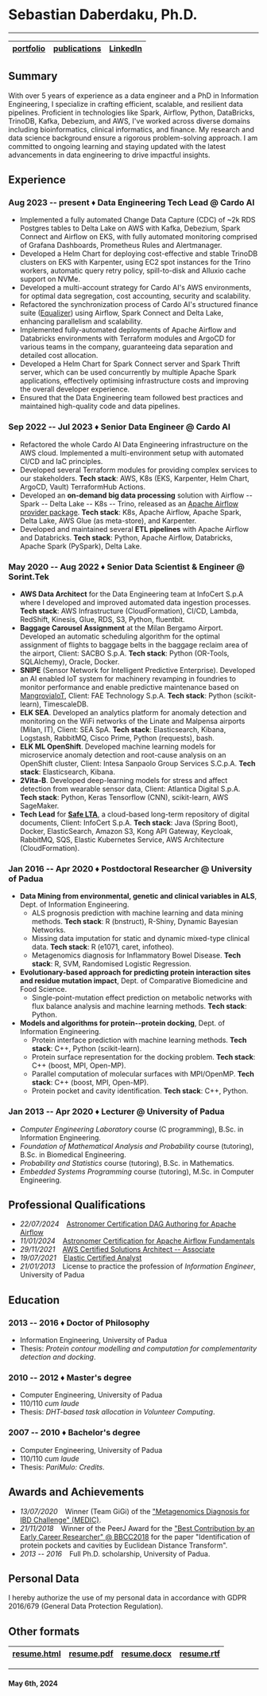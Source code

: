 Sebastian Daberdaku, Ph.D.
==========================

---

|[portfolio](https://github.com/sebastiandaberdaku) | [publications](https://scholar.google.com/citations?user=XpyjCaUAAAAJ) | [LinkedIn](https://www.linkedin.com/in/sebastian-daberdaku/) |
| :-: | :-: | :-: | 

Summary
-------
With over 5 years of experience as a data engineer and a PhD in Information Engineering, I specialize in crafting efficient, scalable, and resilient data pipelines. Proficient in technologies like Spark, Airflow, Python, DataBricks, TrinoDB, Kafka, Debezium, and AWS, I've worked across diverse domains including bioinformatics, clinical informatics, and finance. My research and data science background ensure a rigorous problem-solving approach. I am committed to ongoing learning and staying updated with the latest advancements in data engineering to drive impactful insights.

Experience
----------
### <span>Aug 2023 -- present</span> &diams; <span>Data Engineering Tech Lead @ Cardo AI</span>
- Implemented a fully automated Change Data Capture (CDC) of ~2k RDS Postgres tables to Delta Lake on AWS with Kafka, Debezium, Spark Connect and Airflow on EKS, with fully automated monitoring comprised of Grafana Dashboards, Prometheus Rules and Alertmanager.
- Developed a Helm Chart for deploying cost-effective and stable TrinoDB clusters on EKS with Karpenter, using EC2 spot instances for the Trino workers, automatic query retry policy, spill-to-disk and Alluxio cache support on NVMe.
- Developed a multi-account strategy for Cardo AI's AWS environments, for optimal data segregation, cost accounting, security and scalability.
- Refactored the synchronization process of Cardo AI's structured finance suite ([Equalizer](https://cardoai.com/structured-finance-suite/)) using Airflow, Spark Connect and Delta Lake, enhancing parallelism and scalability.
- Implemented fully-automated deployments of Apache Airflow and Databricks environments with Terraform modules and ArgoCD for various teams in the company, guaranteeing data separation and detailed cost allocation. 
- Developed a Helm Chart for Spark Connect server and Spark Thrift server, which can be used concurrently by multiple Apache Spark applications, effectively optimising infrastructure costs and improving the overall developer experience.
- Ensured that the Data Engineering team followed best practices and maintained high-quality code and data pipelines.

### <span>Sep 2022 -- Jul 2023</span> &diams;	 <span>Senior Data Engineer @ Cardo AI</span>
- Refactored the whole Cardo AI Data Engineering infrastructure on the AWS cloud. Implemented a multi-environment setup with automated CI/CD and IaC principles. 
- Developed several Terraform modules for providing complex services to our stakeholders. **Tech stack**: AWS, K8s (EKS, Karpenter, Helm Chart, ArgoCD, Vault) TerraformHub Actions.
- Developed an **on-demand big data processing** solution with Airflow -- Spark -- Delta Lake -- K8s -- Trino, released as an [Apache Airflow provider package](https://github.com/sebastiandaberdaku/apache-airflow-providers-pysparkonk8s). **Tech stack**: K8s, Apache Airflow, Apache Spark, Delta Lake, AWS Glue (as meta-store), and Karpenter.
- Developed and maintained several **ETL pipelines** with Apache Airflow and Databricks. **Tech stack**: Python, Apache Airflow, Databricks, Apache Spark (PySpark), Delta Lake.

### <span>May 2020 -- Aug 2022</span> &diams;	 <span>Senior Data Scientist & Engineer @ Sorint.Tek</span>
- **AWS Data Architect** for the Data Engineering team at InfoCert S.p.A where I developed and improved automated data ingestion processes. **Tech stack**: AWS Infrastructure (CloudFormation), CI/CD, Lambda, RedShift, Kinesis, Glue, RDS, S3, Python, fluentbit.
- **Baggage Carousel Assignment** at the Milan Bergamo Airport. Developed an automatic scheduling algorithm for the optimal assignment of flights to baggage belts in the baggage reclaim area of the airport, Client: SACBO S.p.A. **Tech stack**: Python (OR-Tools, SQLAlchemy), Oracle, Docker.
- **SNIPE** (Sensor Network for Intelligent Predictive Enterprise). Developed an AI enabled IoT system for machinery revamping in foundries to monitor performance and enable predictive maintenance based on [MangroviaIoT](https://www.mangroviaiot.com/), Client: FAE Technology S.p.A. **Tech stack**: Python (scikit-learn), TimescaleDB.
- **ELK SEA**. Developed an analytics platform for anomaly detection and monitoring on the WiFi networks of the Linate and Malpensa airports (Milan, IT), Client: SEA SpA. **Tech stack**: Elasticsearch, Kibana, Logstash, RabbitMQ, Cisco Prime, Python (requests), bash.
- **ELK ML OpenShift**. Developed machine learning models for microservice anomaly detection and root-cause analysis on an OpenShift cluster, Client: Intesa Sanpaolo Group Services S.C.p.A. **Tech stack**: Elasticsearch, Kibana.
- **2Vita-B**. Developed deep-learning models for stress and affect detection from wearable sensor data, Client: Atlantica Digital S.p.A. **Tech stack**: Python, Keras Tensorflow (CNN), scikit-learn, AWS SageMaker.
- **Tech Lead** for [**Safe LTA**](https://developers.infocert.digital/safe-lta/), a cloud-based long-term repository of digital documents, Client: InfoCert S.p.A. **Tech stack**: Java (Spring Boot), Docker, ElasticSearch, Amazon S3, Kong API Gateway, Keycloak, RabbitMQ, SQS, Elastic Kubernetes Service, AWS Architecture (CloudFormation).

### <span>Jan 2016 -- Apr 2020</span> &diams; <span>Postdoctoral Researcher @ University of Padua</span>
- **Data Mining from environmental, genetic and clinical variables in ALS**, Dept. of Information Engineering. 
    - ALS prognosis prediction with machine learning and data mining methods. **Tech stack**: R (bnstruct), R-Shiny, Dynamic Bayesian Networks.
    - Missing data imputation for static and dynamic mixed-type clinical data. **Tech stack**: R (e1071, caret, infotheo).
    - Metagenomics diagnosis for Inflammatory Bowel Disease. **Tech stack**: R, SVM, Randomised Logistic Regression.
- **Evolutionary-based approach for predicting protein interaction sites and residue mutation impact**, Dept. of Comparative Biomedicine and Food Science. 
    - Single-point-mutation effect prediction on metabolic networks with flux balance analysis and machine learning methods. **Tech stack**: Python.
- **Models and algorithms for protein--protein docking**, Dept. of Information Engineering.
    - Protein interface prediction with machine learning methods. **Tech stack**: C++, Python (scikit-learn).
    - Protein surface representation for the docking problem. **Tech stack**: C++ (boost, MPI, Open-MP).
    - Parallel computation of molecular surfaces with MPI/OpenMP. **Tech stack**: C++ (boost, MPI, Open-MP).
    - Protein pocket and cavity identification. **Tech stack**: C++, Python.

### <span>Jan 2013 -- Apr 2020</span> &diams; <span>Lecturer @ University of Padua</span>
- *Computer Engineering Laboratory* course (C programming), B.Sc. in Information Engineering.
- *Foundation of Mathematical Analysis and Probability* course (tutoring), B.Sc. in Biomedical Engineering.
- *Probability and Statistics* course (tutoring), B.Sc. in Mathematics.
- *Embedded Systems Programming* course (tutoring), M.Sc. in Computer Engineering.

Professional Qualifications
---------------------------
- *22/07/2024* &ensp; [Astronomer Certification DAG Authoring for Apache Airflow](https://www.credly.com/badges/cee6799e-a894-4b07-9dcd-76692a018806)
- *11/01/2024* &ensp; [Astronomer Certification for Apache Airflow Fundamentals](https://www.credly.com/badges/184f3897-c798-4494-b67c-10952a2fa147)
- *29/11/2021* &ensp; [AWS Certified Solutions Architect -- Associate](https://www.credly.com/badges/ce36cfb1-e1d5-49fb-9b17-1716044a1aab)
- *19/07/2021* &ensp; [Elastic Certified Analyst](https://certified.elastic.co/48983e79-cd04-42a9-bc27-de286efd2e45)
- *21/01/2013* &ensp; License to practice the profession of *Information Engineer*, University of Padua

Education
---------
### <span>2013 -- 2016</span> &diams; <span>Doctor of Philosophy</span>
- Information Engineering, University of Padua
- Thesis: *Protein contour modelling and computation for complementarity detection and docking*.

### <span>2010 -- 2012</span> &diams; <span>Master's degree</span>
- Computer Engineering, University of Padua
- 110/110 *cum laude*
- Thesis: *DHT-based task allocation in Volunteer Computing*.

### <span>2007 -- 2010</span> &diams; <span>Bachelor's degree</span>
- Computer Engineering, University of Padua
- 110/110 *cum laude*
- Thesis: *PariMulo: Credits*.

Awards and Achievements
-----------------------
- *13/07/2020* &ensp; Winner (Team GiGi) of the ["Metagenomics Diagnosis for IBD Challenge" (MEDIC)](https://www.intervals.science/resources/sbv-improver/medic).
- *21/11/2018* &ensp; Winner of the PeerJ Award for the ["Best Contribution by an Early Career Researcher" @ BBCC2018](https://peerj.com/blog/post/115284881098/congratulations-to-the-first-round-of-peerj-award-winners) for the paper "Identification of protein pockets and cavities by Euclidean Distance Transform".
- *2013 -- 2016* &ensp; Full Ph.D. scholarship, University of Padua.

Personal Data
-------------
I hereby authorize the use of my personal data in accordance with GDPR 2016/679 (General Data Protection Regulation).

Other formats
-------------

|[resume.html](resume.html) | [resume.pdf](resume.pdf) | [resume.docx](resume.docx) | [resume.rtf](resume.rtf) |
| :-: | :-: | :-: | :-: |

---

#### May 6th, 2024
